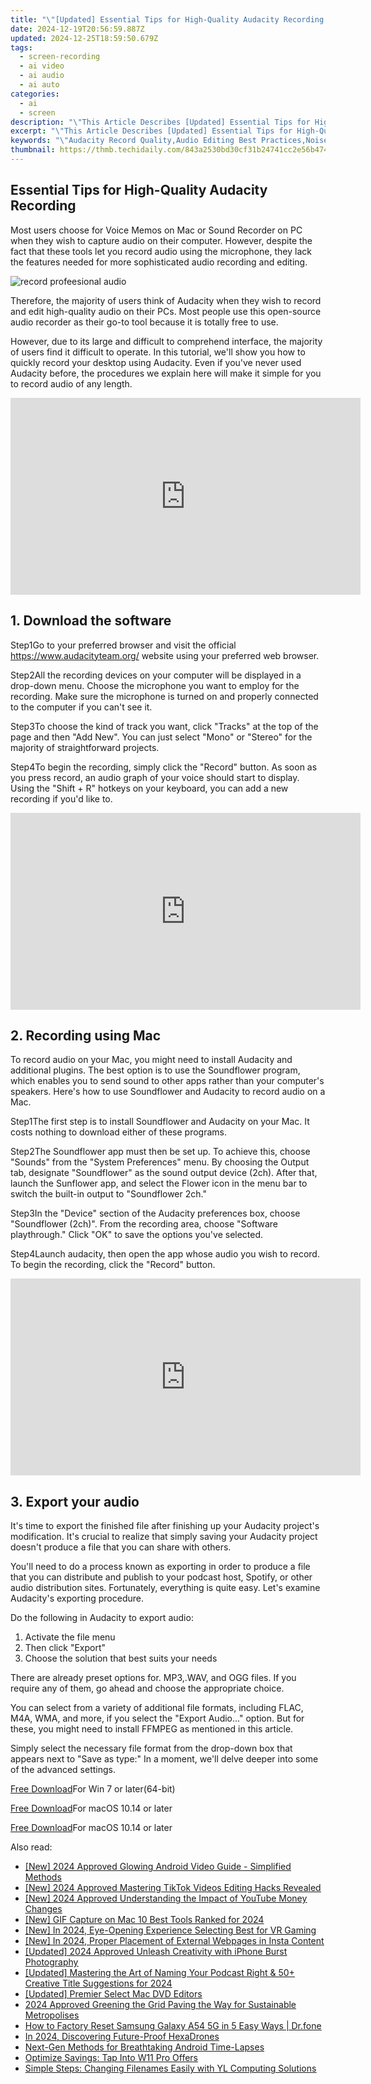 ```yaml
---
title: "\"[Updated] Essential Tips for High-Quality Audacity Recording for 2024\""
date: 2024-12-19T20:56:59.887Z
updated: 2024-12-25T18:59:50.679Z
tags: 
  - screen-recording
  - ai video
  - ai audio
  - ai auto
categories: 
  - ai
  - screen
description: "\"This Article Describes [Updated] Essential Tips for High-Quality Audacity Recording for 2024\""
excerpt: "\"This Article Describes [Updated] Essential Tips for High-Quality Audacity Recording for 2024\""
keywords: "\"Audacity Record Quality,Audio Editing Best Practices,Noise Reduction Techniques,Sound Enhancement Tips,Professional Podcasting,High-Quality Recording,Audio Mastering Basics\""
thumbnail: https://thmb.techidaily.com/843a2530bd30cf31b24741cc2e56b474bee5d065dd6fb56cbf786d1e09002e10.jpg
---
```


## Essential Tips for High-Quality Audacity Recording

Most users choose for Voice Memos on Mac or Sound Recorder on PC when they wish to capture audio on their computer. However, despite the fact that these tools let you record audio using the microphone, they lack the features needed for more sophisticated audio recording and editing.

![record profeesional audio](https://images.wondershare.com/filmora/article-images/Audacity-add-audio.jpg)

Therefore, the majority of users think of Audacity when they wish to record and edit high-quality audio on their PCs. Most people use this open-source audio recorder as their go-to tool because it is totally free to use.

However, due to its large and difficult to comprehend interface, the majority of users find it difficult to operate. In this tutorial, we'll show you how to quickly record your desktop using Audacity. Even if you've never used Audacity before, the procedures we explain here will make it simple for you to record audio of any length.

<!-- affiliate ads begin -->
<iframe width="560" height="315" src="https://www.youtube.com/embed/JNxZ4Z6BVCg?si=522oz1OPSQDhNYWT" title="YouTube video player" frameborder="0" allow="accelerometer; autoplay; clipboard-write; encrypted-media; gyroscope; picture-in-picture; web-share" referrerpolicy="strict-origin-when-cross-origin" allowfullscreen></iframe>
<!-- affiliate ads end -->

## 1\. Download the software

Step1Go to your preferred browser and visit the official <https://www.audacityteam.org/> website using your preferred web browser.

Step2All the recording devices on your computer will be displayed in a drop-down menu. Choose the microphone you want to employ for the recording. Make sure the microphone is turned on and properly connected to the computer if you can't see it.

Step3To choose the kind of track you want, click "Tracks" at the top of the page and then "Add New". You can just select "Mono" or "Stereo" for the majority of straightforward projects.

Step4To begin the recording, simply click the "Record" button. As soon as you press record, an audio graph of your voice should start to display. Using the "Shift + R" hotkeys on your keyboard, you can add a new recording if you'd like to.

<!-- affiliate ads begin -->
<iframe width="560" height="315" src="https://www.youtube.com/embed/RCYs8keh-Vs?si=uDC28-9yh-k6HLj4" title="YouTube video player" frameborder="0" allow="accelerometer; autoplay; clipboard-write; encrypted-media; gyroscope; picture-in-picture; web-share" referrerpolicy="strict-origin-when-cross-origin" allowfullscreen></iframe>
<!-- affiliate ads end -->

## 2\. Recording using Mac

To record audio on your Mac, you might need to install Audacity and additional plugins. The best option is to use the Soundflower program, which enables you to send sound to other apps rather than your computer's speakers. Here's how to use Soundflower and Audacity to record audio on a Mac.

Step1The first step is to install Soundflower and Audacity on your Mac. It costs nothing to download either of these programs.

Step2The Soundflower app must then be set up. To achieve this, choose "Sounds" from the "System Preferences" menu. By choosing the Output tab, designate "Soundflower" as the sound output device (2ch). After that, launch the Sunflower app, and select the Flower icon in the menu bar to switch the built-in output to "Soundflower 2ch."

Step3In the "Device" section of the Audacity preferences box, choose "Soundflower (2ch)". From the recording area, choose "Software playthrough." Click "OK" to save the options you've selected.

Step4Launch audacity, then open the app whose audio you wish to record. To begin the recording, click the "Record" button.

<!-- affiliate ads begin -->
<iframe width="560" height="315" src="https://www.youtube.com/embed/hXIq2G0nShk?si=5Z4Fwv7ZB6oKWsdd" title="YouTube video player" frameborder="0" allow="accelerometer; autoplay; clipboard-write; encrypted-media; gyroscope; picture-in-picture; web-share" referrerpolicy="strict-origin-when-cross-origin" allowfullscreen></iframe>
<!-- affiliate ads end -->

## 3\. Export your audio

It's time to export the finished file after finishing up your Audacity project's modification. It's crucial to realize that simply saving your Audacity project doesn't produce a file that you can share with others.

You'll need to do a process known as exporting in order to produce a file that you can distribute and publish to your podcast host, Spotify, or other audio distribution sites. Fortunately, everything is quite easy. Let's examine Audacity's exporting procedure.

Do the following in Audacity to export audio:

1. Activate the file menu
2. Then click "Export"
3. Choose the solution that best suits your needs

There are already preset options for. MP3,.WAV, and OGG files. If you require any of them, go ahead and choose the appropriate choice.

You can select from a variety of additional file formats, including FLAC, M4A, WMA, and more, if you select the "Export Audio..." option. But for these, you might need to install FFMPEG as mentioned in this article.

Simply select the necessary file format from the drop-down box that appears next to "Save as type:" In a moment, we'll delve deeper into some of the advanced settings.

[Free Download](https://tools.techidaily.com/wondershare/filmora/download/)For Win 7 or later(64-bit)

[Free Download](https://tools.techidaily.com/wondershare/filmora/download/)For macOS 10.14 or later

[Free Download](https://tools.techidaily.com/wondershare/filmora/download/)For macOS 10.14 or later

<ins class="adsbygoogle"
     style="display:block"
     data-ad-format="autorelaxed"
     data-ad-client="ca-pub-7571918770474297"
     data-ad-slot="1223367746"></ins>

<ins class="adsbygoogle"
     style="display:block"
     data-ad-format="autorelaxed"
     data-ad-client="ca-pub-7571918770474297"
     data-ad-slot="1223367746"></ins>



<ins class="adsbygoogle"
     style="display:block"
     data-ad-client="ca-pub-7571918770474297"
     data-ad-slot="8358498916"
     data-ad-format="auto"
     data-full-width-responsive="true"></ins>


<span class="atpl-alsoreadstyle">Also read:</span>
<div><ul>
<li><a href="https://fox-blue.techidaily.com/new-2024-approved-glowing-android-video-guide-simplified-methods/"><u>[New] 2024 Approved Glowing Android Video Guide - Simplified Methods</u></a></li>
<li><a href="https://fox-blue.techidaily.com/new-2024-approved-mastering-tiktok-videos-editing-hacks-revealed/"><u>[New] 2024 Approved Mastering TikTok Videos Editing Hacks Revealed</u></a></li>
<li><a href="https://youtube-zero.techidaily.com/024-approved-understanding-the-impact-of-youtube-money-changes/"><u>[New] 2024 Approved Understanding the Impact of YouTube Money Changes</u></a></li>
<li><a href="https://screen-recording.techidaily.com/new-gif-capture-on-mac-10-best-tools-ranked-for-2024/"><u>[New] GIF Capture on Mac 10 Best Tools Ranked for 2024</u></a></li>
<li><a href="https://fox-blue.techidaily.com/new-in-2024-eye-opening-experience-selecting-best-for-vr-gaming/"><u>[New] In 2024, Eye-Opening Experience Selecting Best for VR Gaming</u></a></li>
<li><a href="https://instagram-clips.techidaily.com/new-in-2024-proper-placement-of-external-webpages-in-insta-content/"><u>[New] In 2024, Proper Placement of External Webpages in Insta Content</u></a></li>
<li><a href="https://fox-blue.techidaily.com/updated-2024-approved-unleash-creativity-with-iphone-burst-photography/"><u>[Updated] 2024 Approved Unleash Creativity with iPhone Burst Photography</u></a></li>
<li><a href="https://fox-blue.techidaily.com/updated-mastering-the-art-of-naming-your-podcast-right-and-50plus-creative-title-suggestions-for-2024/"><u>[Updated] Mastering the Art of Naming Your Podcast Right & 50+ Creative Title Suggestions for 2024</u></a></li>
<li><a href="https://fox-links.techidaily.com/updated-premier-select-mac-dvd-editors/"><u>[Updated] Premier Select Mac DVD Editors</u></a></li>
<li><a href="https://youtube-stream.techidaily.com/2024-approved-greening-the-grid-paving-the-way-for-sustainable-metropolises/"><u>2024 Approved Greening the Grid Paving the Way for Sustainable Metropolises</u></a></li>
<li><a href="https://techidaily.com/how-to-factory-reset-samsung-galaxy-a54-5g-in-5-easy-ways-drfone-by-drfone-reset-android-reset-android/"><u>How to Factory Reset Samsung Galaxy A54 5G in 5 Easy Ways | Dr.fone</u></a></li>
<li><a href="https://fox-blue.techidaily.com/in-2024-discovering-future-proof-hexadrones/"><u>In 2024, Discovering Future-Proof HexaDrones</u></a></li>
<li><a href="https://fox-blue.techidaily.com/next-gen-methods-for-breathtaking-android-time-lapses/"><u>Next-Gen Methods for Breathtaking Android Time-Lapses</u></a></li>
<li><a href="https://win11.techidaily.com/optimize-savings-tap-into-w11-pro-offers/"><u>Optimize Savings: Tap Into W11 Pro Offers</u></a></li>
<li><a href="https://win-unique.techidaily.com/simple-steps-changing-filenames-easily-with-yl-computing-solutions/"><u>Simple Steps: Changing Filenames Easily with YL Computing Solutions</u></a></li>
</ul></div>

